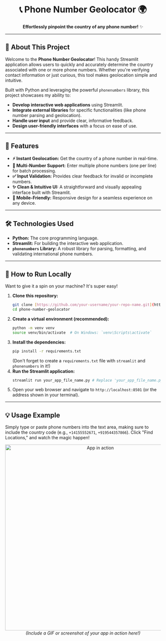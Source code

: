 
<h1 align="center">
  📞 Phone Number Geolocator 🌍
</h1>

<p align="center">
  <strong>Effortlessly pinpoint the country of any phone number!</strong> ✨
</p>

---

## 🌟 About This Project

Welcome to the **Phone Number Geolocator**! This handy Streamlit application allows users to quickly and accurately determine the country associated with one or more phone numbers. Whether you're verifying contact information or just curious, this tool makes geolocation simple and intuitive.

Built with Python and leveraging the powerful `phonenumbers` library, this project showcases my ability to:

* **Develop interactive web applications** using Streamlit.
* **Integrate external libraries** for specific functionalities (like phone number parsing and geolocation).
* **Handle user input** and provide clear, informative feedback.
* **Design user-friendly interfaces** with a focus on ease of use.

---

## 🚀 Features

* **⚡️ Instant Geolocation:** Get the country of a phone number in real-time.
* **🔢 Multi-Number Support:** Enter multiple phone numbers (one per line) for batch processing.
* **✅ Input Validation:** Provides clear feedback for invalid or incomplete numbers.
* **✨ Clean & Intuitive UI:** A straightforward and visually appealing interface built with Streamlit.
* **📱 Mobile-Friendly:** Responsive design for a seamless experience on any device.

---

## 🛠️ Technologies Used

* **Python:** The core programming language.
* **Streamlit:** For building the interactive web application.
* **`phonenumbers` Library:** A robust library for parsing, formatting, and validating international phone numbers.

---

## 🚦 How to Run Locally

Want to give it a spin on your machine? It's super easy!

1.  **Clone this repository:**
    ```bash
    git clone [https://github.com/your-username/your-repo-name.git](https://github.com/your-username/your-repo-name.git)
    cd phone-number-geolocator
    ```
2.  **Create a virtual environment (recommended):**
    ```bash
    python -m venv venv
    source venv/bin/activate  # On Windows: `venv\Scripts\activate`
    ```
3.  **Install the dependencies:**
    ```bash
    pip install -r requirements.txt
    ```
    (Don't forget to create a `requirements.txt` file with `streamlit` and `phonenumbers` in it!)
4.  **Run the Streamlit application:**
    ```bash
    streamlit run your_app_file_name.py # Replace 'your_app_file_name.py' with the actual name of your Streamlit script
    ```
5.  Open your web browser and navigate to `http://localhost:8501` (or the address shown in your terminal).

---

## 💡 Usage Example

Simply type or paste phone numbers into the text area, making sure to include the country code (e.g., `+14155552671`, `+919544357866`). Click "Find Locations," and watch the magic happen!

<p align="center">
  <img src="https://github.com/your-username/your-repo-name/blob/main/screenshot_of_app_in_action.gif" alt="App in action" width="600"/>
  <br>
  <em>(Include a GIF or screenshot of your app in action here!)</em>
</p>
